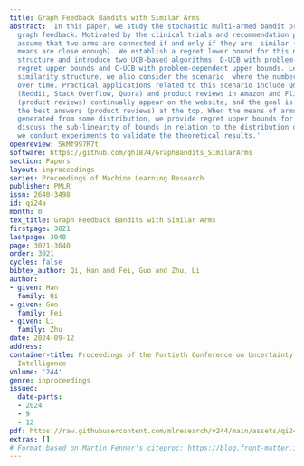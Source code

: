 ```yaml
---
title: Graph Feedback Bandits with Similar Arms
abstract: 'In this paper, we study the stochastic multi-armed bandit problem with
  graph feedback. Motivated by the clinical trials and recommendation problem, we
  assume that two arms are connected if and only if they are  similar (i.e., their
  means are close enough). We establish a regret lower bound for this novel feedback
  structure and introduce two UCB-based algorithms: D-UCB with problem-independent
  regret upper bounds and C-UCB with problem-dependent upper bounds. Leveraging the
  similarity structure, we also consider the scenario  where the number of arms increases
  over time. Practical applications related to this scenario include Q&A platforms
  (Reddit, Stack Overflow, Quora) and product reviews in Amazon and Flipkart.  Answers
  (product reviews) continually appear on the website, and the goal is to display
  the best answers (product reviews) at the top. When the means of arms are independently
  generated from some distribution, we provide regret upper bounds for both algorithms  and
  discuss the sub-linearity of bounds in relation to the distribution of means. Finally,
  we conduct experiments to validate the theoretical results.'
openreview: SkMf997R7t
software: https://github.com/qh1874/GraphBandits_SimilarArms
section: Papers
layout: inproceedings
series: Proceedings of Machine Learning Research
publisher: PMLR
issn: 2640-3498
id: qi24a
month: 0
tex_title: Graph Feedback Bandits with Similar Arms
firstpage: 3021
lastpage: 3040
page: 3021-3040
order: 3021
cycles: false
bibtex_author: Qi, Han and Fei, Guo and Zhu, Li
author:
- given: Han
  family: Qi
- given: Guo
  family: Fei
- given: Li
  family: Zhu
date: 2024-09-12
address:
container-title: Proceedings of the Fortieth Conference on Uncertainty in Artificial
  Intelligence
volume: '244'
genre: inproceedings
issued:
  date-parts:
  - 2024
  - 9
  - 12
pdf: https://raw.githubusercontent.com/mlresearch/v244/main/assets/qi24a/qi24a.pdf
extras: []
# Format based on Martin Fenner's citeproc: https://blog.front-matter.io/posts/citeproc-yaml-for-bibliographies/
---
```

